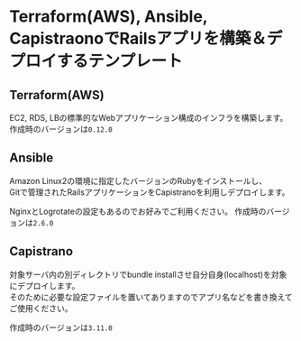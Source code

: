 # Terraform(AWS), Ansible, CapistraonoでRailsアプリを構築＆デプロイするテンプレート

## Terraform(AWS)

EC2, RDS, LBの標準的なWebアプリケーション構成のインフラを構築します。  
作成時のバージョンは`0.12.0`

## Ansible

Amazon Linux2の環境に指定したバージョンのRubyをインストールし、  
Gitで管理されたRailsアプリケーションをCapistranoを利用しデプロイします。

NginxとLogrotateの設定もあるのでお好みでご利用ください。
作成時のバージョンは`2.6.0`

## Capistrano

対象サーバ内の別ディレクトリでbundle installさせ自分自身(localhost)を対象にデプロイします。  
そのために必要な設定ファイルを置いてありますのでアプリ名などを書き換えてご使用ください。

作成時のバージョンは`3.11.0`
